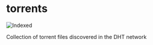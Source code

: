 torrents 
========
![Indexed](https://img.shields.io/badge/indexed-5579-blue)

Collection of torrent files discovered in the DHT network
